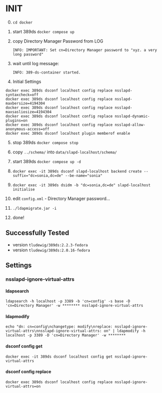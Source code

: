 # INIT

0. `cd docker`

1. start 389ds `docker compose up`
2. copy Directory Manager Password from LOG

    `INFO: IMPORTANT: Set cn=Directory Manager password to "xyz. a very long password"`

3. wait until log message:

   `INFO: 389-ds-container started.`

4. Initial Settings

```text
docker exec 389ds dsconf localhost config replace nsslapd-syntaxcheck=off
docker exec 389ds dsconf localhost config replace nsslapd-maxbersize=4194304
docker exec 389ds dsconf localhost config replace nsslapd-maxsasliosize=4194304
docker exec 389ds dsconf localhost config replace nsslapd-dynamic-plugins=on
docker exec 389ds dsconf localhost config replace nsslapd-allow-anonymous-access=off
docker exec 389ds dsconf localhost plugin memberof enable
```

5. stop 389ds `docker compose stop`
6. copy `../schema/` into `data/slapd-localhost/schema/`
7. start 389ds `docker compose up -d`
8. `docker exec -it 389ds dsconf slapd-localhost backend create --suffix="dc=sonia,dc=de" --be-name="sonia"`
9. `docker exec -it 389ds dsidm -b "dc=sonia,dc=de" slapd-localhost initialise`

10. edit `config.xml` - Directory Manager password...

11. `./ldapmigrate.jar -i`

12. done!

## Successfully Tested
- version `tludewig/389ds:2.2.3-fedora`
- version `tludewig/389ds:2.0.16-fedora`

## Settings

### nsslapd-ignore-virtual-attrs

#### ldapsearch

`ldapsearch -h localhost -p 3389 -b 'cn=config' -s base -D 'cn=Directory Manager' -w ******** nsslapd-ignore-virtual-attrs`

#### ldapmodify

`echo "dn: cn=config\nchangetype: modify\nreplace: nsslapd-ignore-virtual-attrs\nnsslapd-ignore-virtual-attrs: on" | ldapmodify -h localhost -p 3389 -D 'cn=Directory Manager' -w ********`

#### dsconf config get

`docker exec -it 389ds dsconf localhost config get nsslapd-ignore-virtual-attrs`

#### dsconf config replace

`docker exec 389ds dsconf localhost config replace nsslapd-ignore-virtual-attrs=on`
